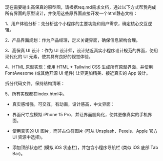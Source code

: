 现在需要输出高保真的原型图，请根据req.md需求文档，通过以下方式帮我完成所有界面的原型设计，并使用这些原界面直接开发一个html静态文档：
 
1、用户体验分析：先分析这个小程序的主要功能和用户需求，确定核心交互逻辑。
 
2、产品界面规划：作为产品经理，定义关键界面，确保信息架构合理。
 
3、高保真 UI 设计：作为 UI 设计师，设计贴近真实小程序设计规范的界面，使用现代化的 UI 元素，使其具有良好的视觉体验。
 
4、HTML 原型实现：使用 HTML + Tailwind CSS 生成所有原型界面，并使用 FontAwesome (或其他开源 UI 组件) 让界更加精美、接近真实的 App 设计。
 
拆分代码文件，保持结构清晰：
 
5、所有实现都在index.html中。 

- 真实感增强，可交互，有动画，设计感高，中文界面：
 
- 界面尺寸应模拟 iPhone 15 Pro，并让界面圆角化，使其更像真实的手机界面。
 
- 使用真实的 UI 图片，而非占位符图片 (可从 Unsplash、Pexels、Apple 官方 UI 资源中选择)。
 
- 添加顶部状态栏 (模拟 iOS 状态栏)，并包含小程序导航栏 (类似 iOS 底部 Tab Bar)。
 

